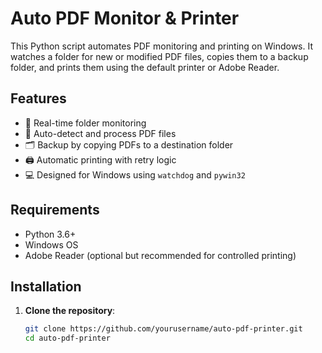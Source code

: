 # Auto PDF Monitor & Printer

This Python script automates PDF monitoring and printing on Windows. It watches a folder for new or modified PDF files, copies them to a backup folder, and prints them using the default printer or Adobe Reader.

## Features

- 📁 Real-time folder monitoring
- 📄 Auto-detect and process PDF files
- 🗂️ Backup by copying PDFs to a destination folder
- 🖨️ Automatic printing with retry logic
- 💻 Designed for Windows using `watchdog` and `pywin32`

## Requirements

- Python 3.6+
- Windows OS
- Adobe Reader (optional but recommended for controlled printing)

## Installation

1. **Clone the repository**:
   ```bash
   git clone https://github.com/yourusername/auto-pdf-printer.git
   cd auto-pdf-printer
